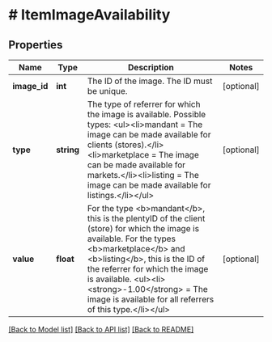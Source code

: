 # # ItemImageAvailability

## Properties

Name | Type | Description | Notes
------------ | ------------- | ------------- | -------------
**image_id** | **int** | The ID of the image. The ID must be unique. | [optional]
**type** | **string** | The type of referrer for which the image is available. Possible types: &lt;ul&gt;&lt;li&gt;mandant &#x3D; The image can be made available for clients (stores).&lt;/li&gt;&lt;li&gt;marketplace &#x3D; The image can be made available for markets.&lt;/li&gt;&lt;li&gt;listing &#x3D; The image can be made available for listings.&lt;/li&gt;&lt;/ul&gt; | [optional]
**value** | **float** | For the type &lt;b&gt;mandant&lt;/b&gt;, this is the plentyID of the client (store) for which the image is available. For the types &lt;b&gt;marketplace&lt;/b&gt; and &lt;b&gt;listing&lt;/b&gt;, this is the ID of the referrer for which the image is available. &lt;ul&gt;&lt;li&gt;&lt;strong&gt;-1.00&lt;/strong&gt; &#x3D; The image is available for all referrers of this type.&lt;/li&gt;&lt;/ul&gt; | [optional]

[[Back to Model list]](../../README.md#models) [[Back to API list]](../../README.md#endpoints) [[Back to README]](../../README.md)

